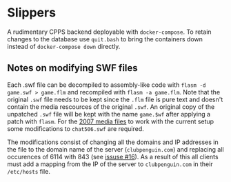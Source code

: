# Slippers
A rudimentary CPPS backend deployable with `docker-compose`. To retain changes to the database use `quit.bash` to bring the containers down instead of `docker-compose down` directly. 

## Notes on modifying SWF files
Each .swf file can be decompiled to assembly-like code with `flasm -d game.swf > game.flm` and recompiled with `flasm -a game.flm`. Note that the original `.swf` file needs to be kept since the `.flm` file is pure text and doesn't contain the media rescources of the original `.swf`. An original copy of the unpatched `.swf` file will be kept with the name `game.$wf` after applying a patch with `flasm`. For the [2007 media files](https://drive.google.com/drive/folders/1_KGsO7RlQGr5YhJO0RAbvbaUsIJj_taT) to work with the current setup some modifications to `chat506.swf` are required. 

The modifications consist of changing all the domains and IP addresses in the file to the domain name of the server (`clubpenguin.com`) and replacing all occurences of 6114 with 843 (see [issuse #16](https://github.com/wizguin/slippers/issues/17)). As a result of this all clients must add a mapping from the IP of the server to `clubpenguin.com` in their `/etc/hosts` file.
